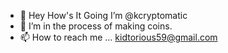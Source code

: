 - 👋 Hey How's It Going I’m @kcryptomatic
- 👀 I’m in the process of making coins.
- 📫 How to reach me ... kidtorious59@gmail.com 
